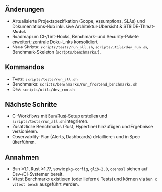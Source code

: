 ## Änderungen
- Aktualisierte Projektspezifikation (Scope, Assumptions, SLAs) und Dokumentations-Hub inklusive Architektur-Übersicht & STRIDE-Threat-Model.
- Roadmap um CI-/Lint-Hooks, Benchmark- und Security-Pakete erweitert; zentrale Doku-Links konsolidiert.
- Neue Skripte: `scripts/tests/run_all.sh`, `scripts/utils/dev_run.sh`, Benchmark-Skeleton (`scripts/benchmarks/`).

## Kommandos
- Tests: `scripts/tests/run_all.sh`
- Benchmarks: `scripts/benchmarks/run_frontend_benchmarks.sh`
- Dev: `scripts/utils/dev_run.sh`

## Nächste Schritte
- CI-Workflows mit Bun/Rust-Setup erstellen und `scripts/tests/run_all.sh` integrieren.
- Zusätzliche Benchmarks (Rust, Hyperfine) hinzufügen und Ergebnisse versionieren.
- Observability-Plan (Alerts, Dashboards) detaillieren und in Spec überführen.

## Annahmen
- Bun ≥1.1, Rust ≥1.77, sowie `pkg-config`, `glib-2.0`, `openssl` stehen auf Dev-/CI-Systemen bereit.
- Vitest Benchmarks existieren (oder liefern `0` Tests) und können via `bun x vitest bench` ausgeführt werden.
